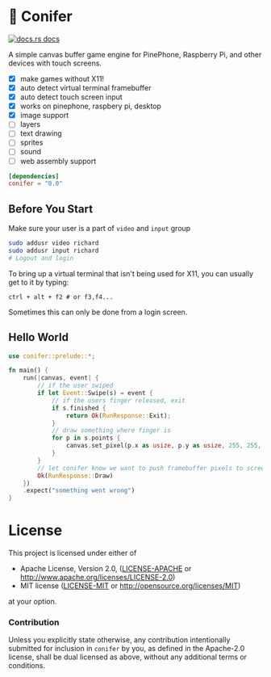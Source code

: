 # :evergreen_tree: Conifer

<a href="https://docs.rs/conifer"><img src="https://img.shields.io/badge/docs-latest-blue.svg?style=flat-square" alt="docs.rs docs" /></a>

A simple canvas buffer game engine for PinePhone, Raspberry Pi, and other devices with touch screens.

- [x] make games without X11!
- [x] auto detect virtual terminal framebuffer
- [x] auto detect touch screen input
- [x] works on pinephone, raspbery pi, desktop
- [x] image support
- [ ] layers
- [ ] text drawing
- [ ] sprites
- [ ] sound
- [ ] web assembly support

```toml
[dependencies]
conifer = "0.0"
```
## Before You Start

Make sure your user is a part of `video` and `input` group

```bash
sudo addusr video richard 
sudo addusr input richard
# Logout and login
```

To bring up a virtual terminal that isn't being used for X11, you can usually get to it by typing:

```
ctrl + alt + f2 # or f3,f4...
```

Sometimes this can only be done from a login screen.

## Hello World

```rust
use conifer::prelude::*;

fn main() {
    run(|canvas, event| {
        // if the user swiped
        if let Event::Swipe(s) = event {
            // if the users finger released, exit
            if s.finished {
                return Ok(RunResponse::Exit);
            }
            // draw something where finger is
            for p in s.points {
                canvas.set_pixel(p.x as usize, p.y as usize, 255, 255, 255);
            }
        }
        // let conifer know we want to push framebuffer pixels to screen
        Ok(RunResponse::Draw)
    })
    .expect("something went wrong")
}
```

# License

This project is licensed under either of

 * Apache License, Version 2.0, ([LICENSE-APACHE](LICENSE-APACHE) or
   http://www.apache.org/licenses/LICENSE-2.0)
 * MIT license ([LICENSE-MIT](LICENSE-MIT) or
   http://opensource.org/licenses/MIT)

at your option.

### Contribution

Unless you explicitly state otherwise, any contribution intentionally submitted
for inclusion in `conifer` by you, as defined in the Apache-2.0 license, shall be
dual licensed as above, without any additional terms or conditions.
